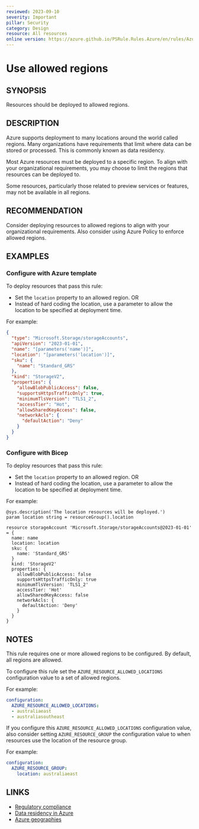 ```yaml
---
reviewed: 2023-09-10
severity: Important
pillar: Security
category: Design
resource: All resources
online version: https://azure.github.io/PSRule.Rules.Azure/en/rules/Azure.Resource.AllowedRegions/
---
```


# Use allowed regions

## SYNOPSIS

Resources should be deployed to allowed regions.

## DESCRIPTION

Azure supports deployment to many locations around the world called regions.
Many organizations have requirements that limit where data can be stored or processed.
This is commonly known as data residency.

Most Azure resources must be deployed to a specific region.
To align with your organizational requirements, you may choose to limit the regions that resources can be deployed to.

Some resources, particularly those related to preview services or features, may not be available in all regions.

## RECOMMENDATION

Consider deploying resources to allowed regions to align with your organizational requirements.
Also consider using Azure Policy to enforce allowed regions.

## EXAMPLES

### Configure with Azure template

To deploy resources that pass this rule:

- Set the `location` property to an allowed region. OR
- Instead of hard coding the location, use a parameter to allow the location to be specified at deployment time.

For example:

```json
{
  "type": "Microsoft.Storage/storageAccounts",
  "apiVersion": "2023-01-01",
  "name": "[parameters('name')]",
  "location": "[parameters('location')]",
  "sku": {
    "name": "Standard_GRS"
  },
  "kind": "StorageV2",
  "properties": {
    "allowBlobPublicAccess": false,
    "supportsHttpsTrafficOnly": true,
    "minimumTlsVersion": "TLS1_2",
    "accessTier": "Hot",
    "allowSharedKeyAccess": false,
    "networkAcls": {
      "defaultAction": "Deny"
    }
  }
}
```

### Configure with Bicep

To deploy resources that pass this rule:

- Set the `location` property to an allowed region. OR
- Instead of hard coding the location, use a parameter to allow the location to be specified at deployment time.

For example:

```bicep
@sys.description('The location resources will be deployed.')
param location string = resourceGroup().location

resource storageAccount 'Microsoft.Storage/storageAccounts@2023-01-01' = {
  name: name
  location: location
  sku: {
    name: 'Standard_GRS'
  }
  kind: 'StorageV2'
  properties: {
    allowBlobPublicAccess: false
    supportsHttpsTrafficOnly: true
    minimumTlsVersion: 'TLS1_2'
    accessTier: 'Hot'
    allowSharedKeyAccess: false
    networkAcls: {
      defaultAction: 'Deny'
    }
  }
}
```

## NOTES

This rule requires one or more allowed regions to be configured.
By default, all regions are allowed.

To configure this rule set the `AZURE_RESOURCE_ALLOWED_LOCATIONS` configuration value to a set of allowed regions.

For example:

```yaml
configuration:
  AZURE_RESOURCE_ALLOWED_LOCATIONS:
  - australiaeast
  - australiasoutheast
```

If you configure this `AZURE_RESOURCE_ALLOWED_LOCATIONS` configuration value,
also consider setting `AZURE_RESOURCE_GROUP` the configuration value to when resources use the location of the resource group.

For example:

```yaml
configuration:
  AZURE_RESOURCE_GROUP:
    location: australiaeast
```

## LINKS

- [Regulatory compliance](https://learn.microsoft.com/azure/well-architected/security/design-regulatory-compliance)
- [Data residency in Azure](https://azure.microsoft.com/explore/global-infrastructure/data-residency/#overview)
- [Azure geographies](https://azure.microsoft.com/explore/global-infrastructure/geographies/#geographies)

